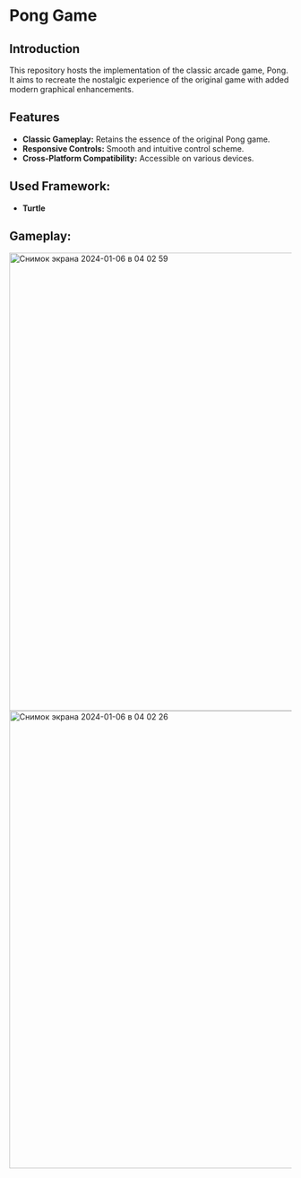# Pong Game
## Introduction

This repository hosts the implementation of the classic arcade game, Pong. It aims to recreate the nostalgic experience of the original game with added modern graphical enhancements.

## Features

- **Classic Gameplay:** Retains the essence of the original Pong game.
- **Responsive Controls:** Smooth and intuitive control scheme.
- **Cross-Platform Compatibility:** Accessible on various devices.

## Used Framework:
- **Turtle**

## Gameplay: 
<img width="817" alt="Снимок экрана 2024-01-06 в 04 02 59" src="https://github.com/breezevna/PongGame/assets/125823447/abf628f5-036f-486f-92aa-7301c2352b47">
<img width="816" alt="Снимок экрана 2024-01-06 в 04 02 26" src="https://github.com/breezevna/PongGame/assets/125823447/e2d4741f-e8a2-4319-a116-6fc4a52fd7f6">

